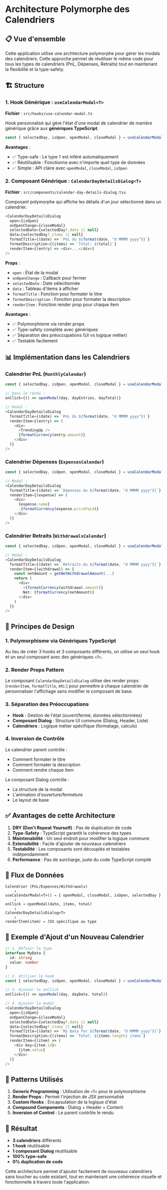 # Architecture Polymorphe des Calendriers

## 📋 Vue d'ensemble

Cette application utilise une architecture polymorphe pour gérer les modals des calendriers. Cette approche permet de réutiliser le même code pour tous les types de calendriers (PnL, Dépenses, Retraits) tout en maintenant la flexibilité et la type-safety.

## 🏗️ Structure

### 1. Hook Générique : `useCalendarModal<T>`

**Fichier** : `src/hooks/use-calendar-modal.ts`

Hook personnalisé qui gère l'état d'une modal de calendrier de manière générique grâce aux **génériques TypeScript**.

```typescript
const { selectedDay, isOpen, openModal, closeModal } = useCalendarModal<PnlEntry>()
```

**Avantages** :
- ✅ Type-safe : Le type `T` est inféré automatiquement
- ✅ Réutilisable : Fonctionne avec n'importe quel type de données
- ✅ Simple : API claire avec `openModal`, `closeModal`, `isOpen`

### 2. Composant Générique : `CalendarDayDetailsDialog<T>`

**Fichier** : `src/components/calendar-day-details-dialog.tsx`

Composant polymorphe qui affiche les détails d'un jour sélectionné dans un calendrier.

```typescript
<CalendarDayDetailsDialog
  open={isOpen}
  onOpenChange={closeModal}
  selectedDate={selectedDay?.date || null}
  data={selectedDay?.items || null}
  formatTitle={(date) => `PnL du ${format(date, "d MMMM yyyy")}`}
  formatDescription={(items) => `Total: ${total}`}
  renderItem={(entry) => <div>...</div>}
/>
```

**Props** :
- `open` : État de la modal
- `onOpenChange` : Callback pour fermer
- `selectedDate` : Date sélectionnée
- `data` : Tableau d'items à afficher
- `formatTitle` : Fonction pour formater le titre
- `formatDescription` : Fonction pour formater la description
- `renderItem` : Fonction render prop pour chaque item

**Avantages** :
- ✅ Polymorphisme via render props
- ✅ Type-safety complète avec génériques
- ✅ Séparation des préoccupations (UI vs logique métier)
- ✅ Testable facilement

## 📊 Implémentation dans les Calendriers

### Calendrier PnL (`MonthlyCalendar`)

```typescript
const { selectedDay, isOpen, openModal, closeModal } = useCalendarModal<PnlEntry>()

// Dans le rendu :
onClick={() => openModal(day, dayEntries, dayTotal)}

// Modal :
<CalendarDayDetailsDialog
  formatTitle={(date) => `PnL du ${format(date, "d MMMM yyyy")}`}
  renderItem={(entry) => (
    <div>
      <TrendingUp />
      {formatCurrency(entry.amount)}
    </div>
  )}
/>
```

### Calendrier Dépenses (`ExpensesCalendar`)

```typescript
const { selectedDay, isOpen, openModal, closeModal } = useCalendarModal<ExpenseEntry>()

// Modal :
<CalendarDayDetailsDialog
  formatTitle={(date) => `Dépenses du ${format(date, "d MMMM yyyy")}`}
  renderItem={(expense) => (
    <div>
      {expense.name}
      -{formatCurrency(expense.pricePaid)}
    </div>
  )}
/>
```

### Calendrier Retraits (`WithdrawalsCalendar`)

```typescript
const { selectedDay, isOpen, openModal, closeModal } = useCalendarModal<Withdrawal>()

// Modal :
<CalendarDayDetailsDialog
  formatTitle={(date) => `Retraits du ${format(date, "d MMMM yyyy")}`}
  renderItem={(withdrawal) => {
    const netAmount = getNetWithdrawalAmount(...)
    return (
      <div>
        +{formatCurrency(withdrawal.amount)}
        Net: {formatCurrency(netAmount)}
      </div>
    )
  }}
/>
```

## 🎯 Principes de Design

### 1. **Polymorphisme via Génériques TypeScript**

Au lieu de créer 3 hooks et 3 composants différents, on utilise un seul hook et un seul composant avec des génériques `<T>`.

### 2. **Render Props Pattern**

Le composant `CalendarDayDetailsDialog` utilise des render props (`renderItem`, `formatTitle`, etc.) pour permettre à chaque calendrier de personnaliser l'affichage sans modifier le composant de base.

### 3. **Séparation des Préoccupations**

- **Hook** : Gestion de l'état (ouvert/fermé, données sélectionnées)
- **Composant Dialog** : Structure UI commune (Dialog, Header, Liste)
- **Calendriers** : Logique métier spécifique (formatage, calculs)

### 4. **Inversion de Contrôle**

Le calendrier parent contrôle :
- Comment formater le titre
- Comment formater la description
- Comment rendre chaque item

Le composant Dialog contrôle :
- La structure de la modal
- L'animation d'ouverture/fermeture
- Le layout de base

## ✅ Avantages de cette Architecture

1. **DRY (Don't Repeat Yourself)** : Pas de duplication de code
2. **Type-Safety** : TypeScript garantit la cohérence des types
3. **Maintenabilité** : Un seul endroit pour modifier la logique commune
4. **Extensibilité** : Facile d'ajouter de nouveaux calendriers
5. **Testabilité** : Les composants sont découplés et testables indépendamment
6. **Performance** : Pas de surcharge, juste du code TypeScript compilé

## 🔄 Flux de Données

```
Calendrier (PnL/Expenses/Withdrawals)
    ↓
useCalendarModal<T>() → { openModal, closeModal, isOpen, selectedDay }
    ↓
onClick → openModal(date, items, total)
    ↓
CalendarDayDetailsDialog<T>
    ↓
renderItem(item) → JSX spécifique au type
```

## 📝 Exemple d'Ajout d'un Nouveau Calendrier

```typescript
// 1. Définir le type
interface MyData {
  id: string
  value: number
}

// 2. Utiliser le hook
const { selectedDay, isOpen, openModal, closeModal } = useCalendarModal<MyData>()

// 3. Ajouter le onClick
onClick={() => openModal(day, dayData, total)}

// 4. Ajouter la modal
<CalendarDayDetailsDialog
  open={isOpen}
  onOpenChange={closeModal}
  selectedDate={selectedDay?.date || null}
  data={selectedDay?.items || null}
  formatTitle={(date) => `My Data for ${format(date, "d MMMM yyyy")}`}
  formatDescription={(items) => `Total: ${items.length} items`}
  renderItem={(item) => (
    <div key={item.id}>
      {item.value}
    </div>
  )}
/>
```

## 🎨 Patterns Utilisés

1. **Generic Programming** : Utilisation de `<T>` pour le polymorphisme
2. **Render Props** : Permet l'injection de JSX personnalisé
3. **Custom Hooks** : Encapsulation de la logique d'état
4. **Compound Components** : Dialog + Header + Content
5. **Inversion of Control** : Le parent contrôle le rendu

## 🚀 Résultat

- **3 calendriers** différents
- **1 hook** réutilisable
- **1 composant Dialog** réutilisable
- **100% type-safe**
- **0% duplication de code**

Cette architecture permet d'ajouter facilement de nouveaux calendriers sans toucher au code existant, tout en maintenant une cohérence visuelle et fonctionnelle à travers toute l'application.

